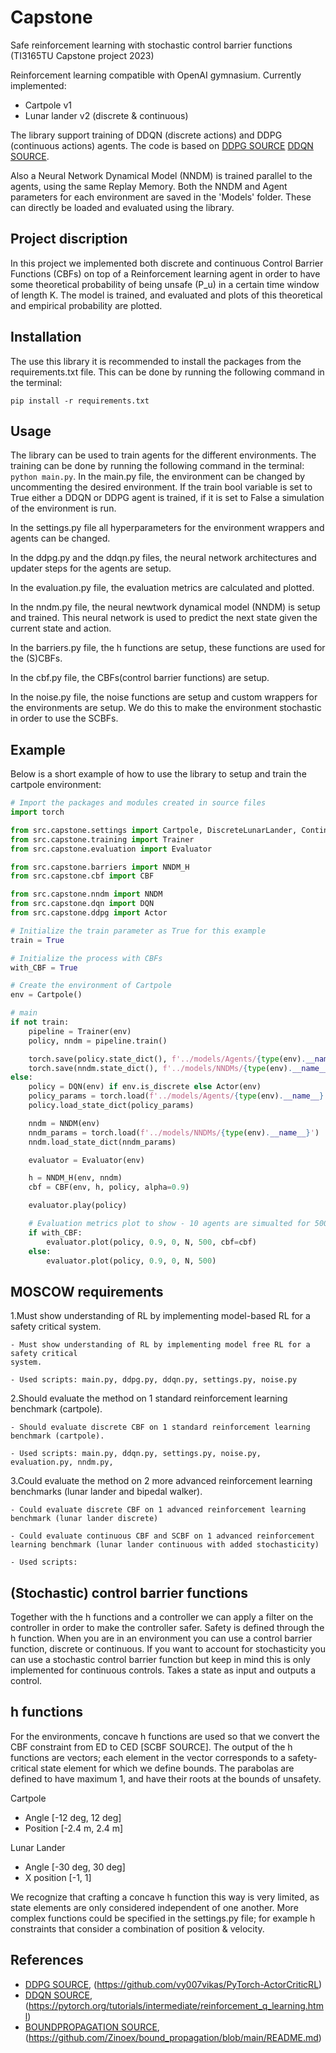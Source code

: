 # Capstone
Safe reinforcement learning with stochastic control barrier functions (TI3165TU Capstone project 2023)

Reinforcement learning compatible with OpenAI gymnasium. Currently implemented:
- Cartpole v1
- Lunar lander v2 (discrete & continuous)

The library support training of DDQN (discrete actions) and DDPG (continuous actions) agents. The code is based on [DDPG SOURCE] [DDQN SOURCE].

Also a Neural Network Dynamical Model (NNDM) is trained parallel to the agents, using the same Replay Memory. Both the NNDM and Agent parameters for each environment are saved in the 'Models' folder. These can directly be loaded and evaluated using the library.

## Project discription
In this project we implemented both discrete and continuous Control Barrier Functions (CBFs) on top of a Reinforcement learning agent in order to have some theoretical probability of being unsafe (P_u) in a certain time window of length K. The model is trained, and evaluated and plots of this theoretical and empirical probability are plotted.

## Installation
The use this library it is recommended to install the packages from the requirements.txt file. This can be done by running the following command in the terminal:

```pip install -r requirements.txt```

## Usage
The library can be used to train agents for the different environments. The training can be done by running the following command in the terminal: ```python main.py```. In the main.py file, the environment can be changed by uncommenting the desired environment. If the train bool variable is set to True either a DDQN or DDPG agent is trained, if it is set to False a simulation of the environment is run.

In the settings.py file all hyperparameters for the environment wrappers and agents can be changed. 

In the ddpg.py and the ddqn.py files, the neural network architectures and updater steps for the agents are setup.

In the evaluation.py file, the evaluation metrics are calculated and plotted.

In the nndm.py file, the neural newtwork dynamical model (NNDM) is setup and trained. This neural network is used to predict the next state given the current state and action.

In the barriers.py file, the h functions are setup, these functions are used for the (S)CBFs.

In the cbf.py file, the CBFs(control barrier functions) are setup.

In the noise.py file, the noise functions are setup and custom wrappers for the environments are setup. We do this to make the environment stochastic in order to use the SCBFs.



## Example
Below is a short example of how to use the library to setup and train the cartpole environment:

```python
# Import the packages and modules created in source files
import torch

from src.capstone.settings import Cartpole, DiscreteLunarLander, ContinuousLunarLander
from src.capstone.training import Trainer
from src.capstone.evaluation import Evaluator

from src.capstone.barriers import NNDM_H
from src.capstone.cbf import CBF

from src.capstone.nndm import NNDM
from src.capstone.dqn import DQN
from src.capstone.ddpg import Actor

# Initialize the train parameter as True for this example
train = True

# Initialize the process with CBFs
with_CBF = True

# Create the environment of Cartpole
env = Cartpole()

# main
if not train:
    pipeline = Trainer(env)
    policy, nndm = pipeline.train()

    torch.save(policy.state_dict(), f'../models/Agents/{type(env).__name__}')
    torch.save(nndm.state_dict(), f'../models/NNDMs/{type(env).__name__}')
else:
    policy = DQN(env) if env.is_discrete else Actor(env)
    policy_params = torch.load(f'../models/Agents/{type(env).__name__}')
    policy.load_state_dict(policy_params)

    nndm = NNDM(env)
    nndm_params = torch.load(f'../models/NNDMs/{type(env).__name__}')
    nndm.load_state_dict(nndm_params)

    evaluator = Evaluator(env)

    h = NNDM_H(env, nndm)
    cbf = CBF(env, h, policy, alpha=0.9)

    evaluator.play(policy)

    # Evaluation metrics plot to show - 10 agents are simualted for 500 frames
    if with_CBF:
        evaluator.plot(policy, 0.9, 0, N, 500, cbf=cbf)
    else:
        evaluator.plot(policy, 0.9, 0, N, 500)
```

## MOSCOW requirements
1.Must show understanding of RL by implementing model-based RL for a safety critical system.
    
    - Must show understanding of RL by implementing model free RL for a safety critical 
    system.
    
    - Used scripts: main.py, ddpg.py, ddqn.py, settings.py, noise.py

2.Should evaluate the method on 1 standard reinforcement learning benchmark (cartpole).
    
    - Should evaluate discrete CBF on 1 standard reinforcement learning benchmark (cartpole).
    
    - Used scripts: main.py, ddqn.py, settings.py, noise.py, evaluation.py, nndm.py, 

3.Could evaluate the method on 2 more advanced reinforcement learning benchmarks (lunar lander and bipedal walker).
    
    - Could evaluate discrete CBF on 1 advanced reinforcement learning benchmark (lunar lander discrete)
    
    - Could evaluate continuous CBF and SCBF on 1 advanced reinforcement learning benchmark (lunar lander continuous with added stochasticity)
    
    - Used scripts:

## (Stochastic) control barrier functions

Together with the h functions and a controller we can apply a filter on the controller in order to make the controller safer. Safety is defined through the h function. When you are in an environment you can use a control barrier function, discrete or continuous. If you want to account for stochasticity you can use a stochastic control barrier function but keep in mind this is only implemented for continuous controls. Takes a state as input and outputs a control.


## h functions

For the environments, concave h functions are used so that we convert the CBF constraint from ED to CED [SCBF SOURCE]. The output of the h functions are vectors; each element in the vector corresponds to a safety-critical state element for which we define bounds. The parabolas are defined to have maximum 1, and have their roots at the bounds of unsafety. 

Cartpole
- Angle [-12 deg, 12 deg]
- Position [-2.4 m, 2.4 m]

Lunar Lander
- Angle [-30 deg, 30 deg]
- X position [-1, 1]

We recognize that crafting a concave h function this way is very limited, as state elements are only considered independent of one another. More complex functions could be specified in the settings.py file; for example h constraints that consider a combination of position & velocity.

## References
- [DDPG SOURCE], (https://github.com/vy007vikas/PyTorch-ActorCriticRL)
- [DDQN SOURCE], (https://pytorch.org/tutorials/intermediate/reinforcement_q_learning.html)
- [BOUNDPROPAGATION SOURCE], (https://github.com/Zinoex/bound_propagation/blob/main/README.md)


[DDPG SOURCE]: https://github.com/vy007vikas/PyTorch-ActorCriticRL
[DDQN SOURCE]: https://pytorch.org/tutorials/intermediate/reinforcement_q_learning.html
[BOUNDPROPAGATION SOURCE]: https://github.com/Zinoex/bound_propagation/blob/main/README.md
